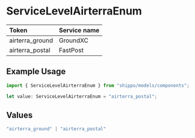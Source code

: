 # ServiceLevelAirterraEnum

|Token | Service name|
|:---|:---|
| airterra_ground | GroundXC|
| airterra_postal | FastPost|


## Example Usage

```typescript
import { ServiceLevelAirterraEnum } from "shippo/models/components";

let value: ServiceLevelAirterraEnum = "airterra_postal";
```

## Values

```typescript
"airterra_ground" | "airterra_postal"
```